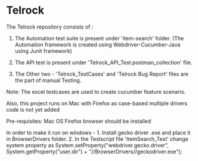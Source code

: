 # Telrock


The Telrock repository consists of :

1. The Automation test suite is present under 'item-search' folder. (The Automation framework is created using Webdriver-Cucumber-Java using Junit framework)

2. The API test is present under 'Telrock_API_Test.postman_collection' file.

3. The Other two - 'Telrock_TestCases' and 'Telrock Bug Report' files are the part of manual Testing.


Note: The excel testcases are used to create cucumber feature scenario.



Also, this project runs on Mac with Firefox as case-based multiple drivers code is not yet added

Pre-requisites:
Mac OS
Firefox browser should be installed

In order to make it run on windows - 1. Install gecko driver .exe and place it in BrowserDrivers folder.
                                     2. In the Testscript file 'ItemSearch_Test' change system property as 
                                     System.setProperty("webdriver.gecko.driver",
				System.getProperty("user.dir") + "//BrowserDrivers//geckodriver.exe");
